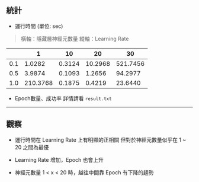## 統計

- 運行時間 (單位: sec)

> 橫軸：隱藏層神經元數量
> 縱軸：Learning Rate

| | 1 | 10 | 20 | 30 |
| - | - | - | - | - |
| 0.1 | 1.0282 | 0.3124 | 10.2968 | 521.7456 |
| 0.5 | 3.9874 | 0.1093 | 1.2656 | 94.2977 |
| 1.0 | 210.3768 | 0.1875 | 0.4219 | 23.6440|

- Epoch數量、成功率 詳情請看 `result.txt`

---

## 觀察

- 運行時間在 Learning Rate 上有明顯的正相關
	但對於神經元數量似乎在 1 ~ 20 之間為最優

- Learning Rate 增加，Epoch 也會上升

- 神經元數量 1 < x < 20 時，越往中間靠 Epoch 有下降的趨勢